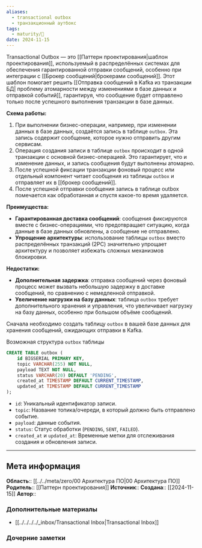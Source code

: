 ```yaml
---
aliases:
  - transactional outbox
  - транзакционный аутбокс
tags:
  - maturity/🌱
date: 2024-11-15
---
```

Transactional Outbox — это [[Паттерн проектирования|шаблон проектирования]], используемый в распределённых системах для обеспечения гарантированной отправки сообщений, особенно при интеграции с [[Брокер сообщений|брокерами сообщений]]. Этот шаблон помогает решить [[Отправка сообщений в Kafka из транзакции БД| проблему атомарности между изменениями в базе данных и отправкой событий]], гарантируя, что сообщение будет отправлено только после успешного выполнения транзакции в базе данных.

**Схема работы:**
1. При выполнении бизнес-операции, например, при изменении данных в базе данных, создаётся запись в таблице `outbox`. Эта запись содержит сообщение, которое нужно отправить другим сервисам.
2. Операция создания записи в таблице `outbox` происходит в одной транзакции с основной бизнес-операцией. Это гарантирует, что и изменение данных, и запись сообщения будут выполнены атомарно.
3. После успешной фиксации транзакции фоновый процесс или отдельный компонент читает сообщения из таблицы `outbox` и отправляет их в [[брокер сообщений]].
4. После успешной отправки сообщения запись в таблице outbox помечается как обработанная и спустя какое-то время удаляется.

**Преимущества:**
- **Гарантированная доставка сообщений**: сообщения фиксируются вместе с бизнес-операциями, что предотвращает ситуацию, когда данные в базе данных обновлены, а сообщение не отправлено.
- **Упрощение архитектуры**: использование таблицы `outbox` вместо распределённых транзакций (2PC) значительно упрощает архитектуру и позволяет избежать сложных механизмов блокировки.

**Недостатки:**
- **Дополнительная задержка**: отправка сообщений через фоновый процесс может вызвать небольшую задержку в доставке сообщений, по сравнению с немедленной отправкой.
- **Увеличение нагрузки на базу данных**: таблица `outbox` требует дополнительного хранения и управления, что увеличивает нагрузку на базу данных, особенно при большом объёме сообщений.

Сначала необходимо создать таблицу `outbox` в вашей базе данных для хранения сообщений, ожидающих отправки в Kafka.

Возможная структура `outbox` таблицы 
```sql
CREATE TABLE outbox (
    id BIGSERIAL PRIMARY KEY,
    topic VARCHAR(255) NOT NULL,
    payload TEXT NOT NULL,
    status VARCHAR(20) DEFAULT 'PENDING',
    created_at TIMESTAMP DEFAULT CURRENT_TIMESTAMP,
    updated_at TIMESTAMP DEFAULT CURRENT_TIMESTAMP
);
```
- `id`: Уникальный идентификатор записи.
- `topic`: Название топика/очереди, в который должно быть отправлено событие.
- `payload`: данные события.
- `status`: Статус обработки (`PENDING`, `SENT`, `FAILED`).
- `created_at` и `updated_at`: Временные метки для отслеживания создания и обновления записи.
***
## Мета информация
**Область**:: [[../../meta/zero/00 Архитектура ПО|00 Архитектура ПО]]
**Родитель**:: [[Паттерн проектирования]]
**Источник**:: 
**Создана**:: [[2024-11-15]]
**Автор**:: 
### Дополнительные материалы
- [[../../../../_inbox/Transactional Inbox|Transactional Inbox]]

### Дочерние заметки
<!-- QueryToSerialize: LIST FROM [[]] WHERE contains(Родитель, this.file.link) or contains(parents, this.file.link) -->

